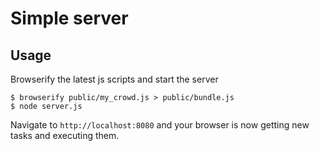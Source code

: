 # Simple server

## Usage

Browserify the latest js scripts and start the server

```
$ browserify public/my_crowd.js > public/bundle.js
$ node server.js
```

Navigate to `http://localhost:8080` and your browser is now getting new tasks and executing them.